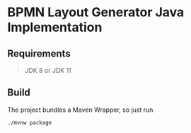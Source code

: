 # BPMN Layout Generator Java Implementation

## Requirements

> JDK 8 or JDK 11

## Build

The project bundles a Maven Wrapper, so just run
``` bash
./mvnw package
```

